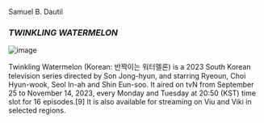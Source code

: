 Samuel B. Dautil

### ***TWINKLING WATERMELON***
![image](https://github.com/mueyyeobo/mueyyeobo.github.io/assets/152352661/143d42ad-7a3e-48bb-84c8-dd5167373334)

Twinkling Watermelon (Korean: 반짝이는 워터멜론) is a 2023 South Korean television series directed by Son Jong-hyun, and starring Ryeoun, Choi Hyun-wook, Seol In-ah and Shin Eun-soo. It aired on tvN from September 25 to November 14, 2023, every Monday and Tuesday at 20:50 (KST) time slot for 16 episodes.[9] It is also available for streaming on Viu and Viki in selected regions.

 






 





